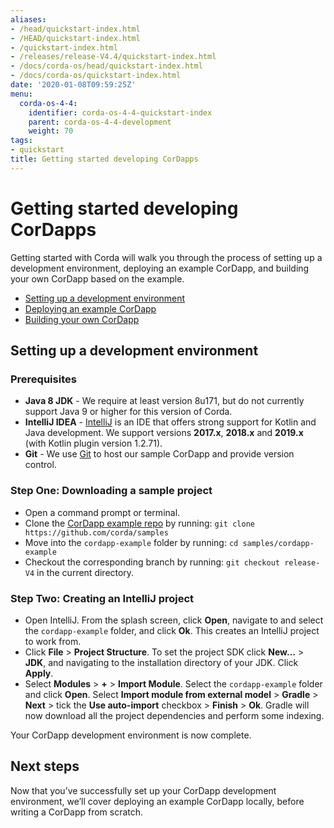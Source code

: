 ```yaml
---
aliases:
- /head/quickstart-index.html
- /HEAD/quickstart-index.html
- /quickstart-index.html
- /releases/release-V4.4/quickstart-index.html
- /docs/corda-os/head/quickstart-index.html
- /docs/corda-os/quickstart-index.html
date: '2020-01-08T09:59:25Z'
menu:
  corda-os-4-4:
    identifier: corda-os-4-4-quickstart-index
    parent: corda-os-4-4-development
    weight: 70
tags:
- quickstart
title: Getting started developing CorDapps
---
```


# Getting started developing CorDapps

Getting started with Corda will walk you through the process of setting up a development environment, deploying an example CorDapp, and building your own CorDapp based on the example.

* [Setting up a development environment](#setting-up-a-development-environment)
* [Deploying an example CorDapp](quickstart-deploy.html)
* [Building your own CorDapp](quickstart-build.html)

## Setting up a development environment

### Prerequisites

* **Java 8 JDK** - We require at least version 8u171, but do not currently support Java 9 or higher for this version of Corda.
* **IntelliJ IDEA** - [IntelliJ](https://www.jetbrains.com/idea/download/index.html) is an IDE that offers strong support for Kotlin and Java development. We support versions **2017.x**, **2018.x** and **2019.x** (with Kotlin plugin version 1.2.71).
* **Git** - We use [Git](https://git-scm.com/downloads) to host our sample CorDapp and provide version control.

### Step One: Downloading a sample project

* Open a command prompt or terminal.
* Clone the [CorDapp example repo](https://github.com/corda/samples) by running: `git clone https://github.com/corda/samples`
* Move into the `cordapp-example` folder by running: `cd samples/cordapp-example`
* Checkout the corresponding branch by running: `git checkout release-V4` in the current directory.

### Step Two: Creating an IntelliJ project

* Open IntelliJ. From the splash screen, click **Open**, navigate to and select the `cordapp-example` folder, and click **Ok**. This creates an IntelliJ project to work from.
* Click **File** >  **Project Structure**. To set the project SDK click **New…** > **JDK**, and navigating to the installation directory of your JDK. Click **Apply**.
* Select **Modules** > **+** > **Import Module**. Select the `cordapp-example` folder and click **Open**. Select **Import module from external model** > **Gradle** > **Next** > tick the **Use auto-import** checkbox > **Finish** > **Ok**. Gradle will now download all the project dependencies and perform some indexing.

Your CorDapp development environment is now complete.

## Next steps

Now that you’ve successfully set up your CorDapp development environment, we’ll cover deploying an example CorDapp locally, before writing a CorDapp from scratch.

